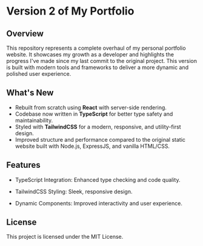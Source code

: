 # Version 2 of My Portfolio

## Overview
This repository represents a complete overhaul of my personal portfolio website. It showcases my growth as a developer and highlights the progress I've made since my last commit to the original project. This version is built with modern tools and frameworks to deliver a more dynamic and polished user experience.

## What's New
- Rebuilt from scratch using **React** with server-side rendering.
- Codebase now written in **TypeScript** for better type safety and maintainability.
- Styled with **TailwindCSS** for a modern, responsive, and utility-first design.
- Improved structure and performance compared to the original static website built with Node.js, ExpressJS, and vanilla HTML/CSS.

## Features

* TypeScript Integration: Enhanced type checking and code quality.

* TailwindCSS Styling: Sleek, responsive design.

* Dynamic Components: Improved interactivity and user experience.

## License

This project is licensed under the MIT License.